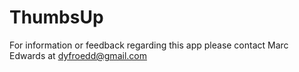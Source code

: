 # ThumbsUp

For information or feedback regarding this app please contact Marc Edwards at dyfroedd@gmail.com
